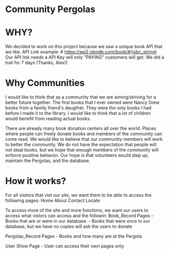# Community Pergolas

# WHY?
We decided to work on this project because we saw a unique book API that we like.
API Link example: # https://api2.isbndb.com/book/#{isbn_string}
Our API link needs a API Key will only "PAYING" customers will get. We did a trail for 7 days (Thanks, Alex!)

# Why Communities
I would like to think that as a community that we are aiming/striving for a better future together. The first books that I ever owned were Nancy Drew books from a family friend's daugther. They were the only books I had before I made it to the library. I would like to think that a lot of children would benefit from reading actual books. 

There are already many book donation centers all over the world. Places where people can freely donate books and members of the community can come read. We would like to believe that our community members will work to better the community. We do not have the expectation that people will not steal books, but we hope that enough members of the community will enforce positive behavior. Our hope is that volunteers would step up, maintain the Pergolas, and the database. 

# How it works?
For all visitors that vist our site, we want them to be able to access the following pages:
Home
About
Contact
Locate

To access more of the site and more functions, we want our users to access what vistors can access and the followin:
Book_Record Pages       - Books that are or were in our database. 
                        - Books that were once in our database, but we have no copies will ask the users to donate

Pergolas_Record Pages   - Books and how many are at the Pergola

User Show Page          - User can access their own pages only 

